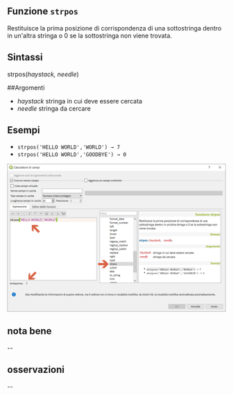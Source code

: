 ## Funzione `strpos`

Restituisce la prima posizione di corrispondenza di una sottostringa dentro in un'altra stringa o 0 se la sottostringa non viene trovata.

## Sintassi

strpos(_haystack, needle_)

##Argomenti

* _haystack_ stringa in cui deve essere cercata
* _needle_ stringa da cercare

## Esempi

* `strpos('HELLO WORLD','WORLD') → 7`
* `strpos('HELLO WORLD','GOODBYE') → 0`

<img src="/img/stringhe_di_testo/strpos/strpos1.png">

## nota bene

--

## osservazioni

--